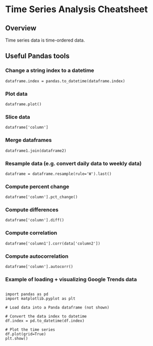 
# Time Series Analysis Cheatsheet

## Overview

Time series data is time-ordered data.

## Useful Pandas tools

### Change a string index to a datetime

`dataframe.index = pandas.to_datetime(dataframe.index)`

### Plot data

`dataframe.plot()`

### Slice data

`dataframe['column']`

### Merge dataframes

`dataframe1.join(dataframe2)`

### Resample data (e.g. convert daily data to weekly data)

`dataframe = dataframe.resample(rule='W').last()`

### Compute percent change

`dataframe['column'].pct_change()`

### Compute differences

`dataframe['column'].diff()`

### Compute correlation

`dataframe['column1'].corr(data['column2'])`

### Compute autocorrelation

`dataframe['column'].autocorr()`

### Example of loading + visualizing Google Trends data

~~~

import pandas as pd
import matplotlib.pyplot as plt

# Load data into a Panda dataframe (not shown)

# Convert the data index to datetime
df.index = pd.to_datetime(df.index)

# Plot the time series
df.plot(grid=True)
plt.show()

~~~
